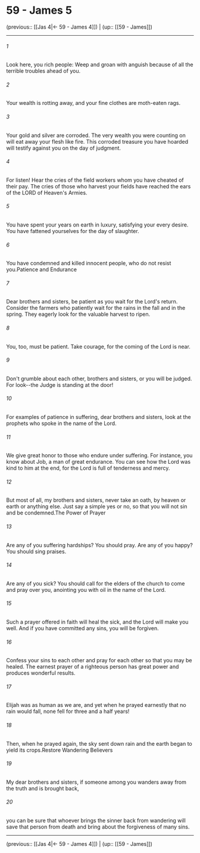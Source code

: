 # 59 - James 5

(previous:: [[Jas 4|← 59 - James 4]]) | (up:: [[59 - James]])

***


###### 1 
Look here, you rich people: Weep and groan with anguish because of all the terrible troubles ahead of you. 

###### 2 
Your wealth is rotting away, and your fine clothes are moth-eaten rags. 

###### 3 
Your gold and silver are corroded. The very wealth you were counting on will eat away your flesh like fire. This corroded treasure you have hoarded will testify against you on the day of judgment. 

###### 4 
For listen! Hear the cries of the field workers whom you have cheated of their pay. The cries of those who harvest your fields have reached the ears of the LORD of Heaven's Armies. 

###### 5 
You have spent your years on earth in luxury, satisfying your every desire. You have fattened yourselves for the day of slaughter. 

###### 6 
You have condemned and killed innocent people, who do not resist you.Patience and Endurance 

###### 7 
Dear brothers and sisters, be patient as you wait for the Lord's return. Consider the farmers who patiently wait for the rains in the fall and in the spring. They eagerly look for the valuable harvest to ripen. 

###### 8 
You, too, must be patient. Take courage, for the coming of the Lord is near. 

###### 9 
Don't grumble about each other, brothers and sisters, or you will be judged. For look--the Judge is standing at the door! 

###### 10 
For examples of patience in suffering, dear brothers and sisters, look at the prophets who spoke in the name of the Lord. 

###### 11 
We give great honor to those who endure under suffering. For instance, you know about Job, a man of great endurance. You can see how the Lord was kind to him at the end, for the Lord is full of tenderness and mercy. 

###### 12 
But most of all, my brothers and sisters, never take an oath, by heaven or earth or anything else. Just say a simple yes or no, so that you will not sin and be condemned.The Power of Prayer 

###### 13 
Are any of you suffering hardships? You should pray. Are any of you happy? You should sing praises. 

###### 14 
Are any of you sick? You should call for the elders of the church to come and pray over you, anointing you with oil in the name of the Lord. 

###### 15 
Such a prayer offered in faith will heal the sick, and the Lord will make you well. And if you have committed any sins, you will be forgiven. 

###### 16 
Confess your sins to each other and pray for each other so that you may be healed. The earnest prayer of a righteous person has great power and produces wonderful results. 

###### 17 
Elijah was as human as we are, and yet when he prayed earnestly that no rain would fall, none fell for three and a half years! 

###### 18 
Then, when he prayed again, the sky sent down rain and the earth began to yield its crops.Restore Wandering Believers 

###### 19 
My dear brothers and sisters, if someone among you wanders away from the truth and is brought back, 

###### 20 
you can be sure that whoever brings the sinner back from wandering will save that person from death and bring about the forgiveness of many sins.

***

(previous:: [[Jas 4|← 59 - James 4]]) | (up:: [[59 - James]])
